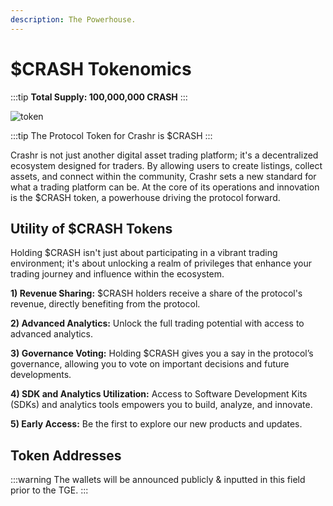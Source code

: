 ```yaml
---
description: The Powerhouse.
---
```


# $CRASH Tokenomics

:::tip
**Total Supply: 100,000,000 CRASH**
:::

![token](/img/token.png)


:::tip
The Protocol Token for Crashr is $CRASH
:::


Crashr is not just another digital asset trading platform; it's a decentralized ecosystem designed for traders. By allowing users to create listings, collect assets, and connect within the community, Crashr sets a new standard for what a trading platform can be. At the core of its operations and innovation is the $CRASH token, a powerhouse driving the protocol forward.

## Utility of $CRASH Tokens

Holding $CRASH isn't just about participating in a vibrant trading environment; it's about unlocking a realm of privileges that enhance your trading journey and influence within the ecosystem.

**1) Revenue Sharing:** $CRASH holders receive a share of the protocol's revenue, directly benefiting from the protocol.&#x20;

**2) Advanced Analytics:** Unlock the full trading potential with access to advanced analytics.

**3) Governance Voting:** Holding $CRASH gives you a say in the protocol’s governance, allowing you to vote on important decisions and future developments.

**4) SDK and Analytics Utilization:** Access to Software Development Kits (SDKs) and analytics tools empowers you to build, analyze, and innovate.&#x20;

**5) Early Access:** Be the first to explore our new products and updates.

## Token Addresses

:::warning
The wallets will be announced publicly & inputted in this field prior to the TGE.&#x20;
:::
